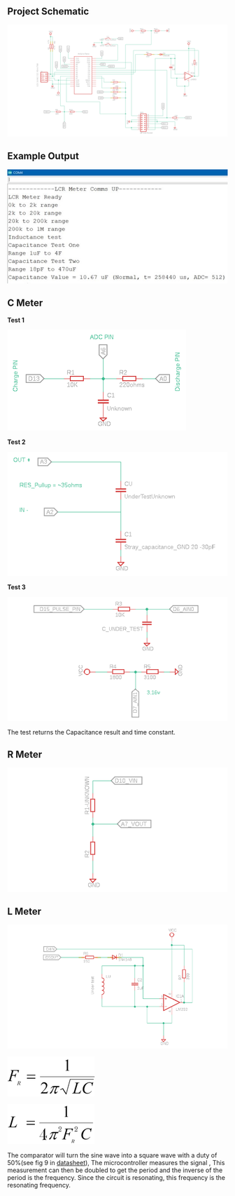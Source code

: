 Project Schematic 
----------------------------

![ScreenShot project sch](https://github.com/gavinlyonsrepo/LCR_meter/blob/main/documentation/images/LCR_meter.png)

Example Output
-----------------------------

![ScreenShot cap serail](https://github.com/gavinlyonsrepo/LCR_meter/blob/main/documentation/images/LCRmeterserial.jpg)


C Meter
-----------------------------------------------

**Test 1**

![ScreenShot cap test1](https://github.com/gavinlyonsrepo/LCR_meter/blob/main/documentation/images/cap_test1.png)

**Test 2**

![ScreenShot cap test2](https://github.com/gavinlyonsrepo/LCR_meter/blob/main/documentation/images/cap_test2.png)

**Test 3** 

![ScreenShot cap test3](https://github.com/gavinlyonsrepo/LCR_meter/blob/main/documentation/images/cap3_test3.png)

The test returns the Capacitance result and time constant.

R Meter
------------------------------------

![ScreenShot resistor](https://github.com/gavinlyonsrepo/LCR_meter/blob/main/documentation/images/R_TEST.png)


L Meter
-----------------------------------------------

![ScreenShot l](https://github.com/gavinlyonsrepo/LCR_meter/blob/main/documentation/images/L_TEST.png)


![ScreenShot seq 1](https://github.com/gavinlyonsrepo/LR_meter_arduino/blob/master/documentation/images/eq1.png)


![ScreenShot seq 2](https://github.com/gavinlyonsrepo/LR_meter_arduino/blob/master/documentation/images/eq2.png)

The comparator will turn the sine wave into a square wave with a duty of 50%(see fig 9 in 
[datasheet](https://www.onsemi.com/pub/Collateral/LM393-D.PDF)),  The microcontroller measures the signal , This measurement can then be doubled to get the period and the inverse of the period is the frequency. Since the circuit is resonating, this frequency is the resonating frequency.



